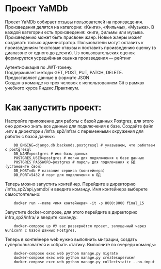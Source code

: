 # Проект YaMDb
 Проект YaMDb собирает отзывы пользователей на произведения. Произведения делятся на категории: «Книги», «Фильмы», «Музыка». 
 В каждой категории есть произведения: книги, фильмы или музыка. 
 Произведению может быть присвоен жанр. Новые жанры может создавать только администратор.
 Пользователи могут оставить к произведениям текстовые отзывы и поставить произведению оценку (в диапазоне от одного до десяти).
 Uз пользовательских оценок формируется усреднённая оценка произведения — рейтинг
 
 Аутентификация по JWT-токену.  
 Поддерживает методы GET, POST, PUT, PATCH, DELETE.  
 Предоставляет данные в формате JSON  
 Создан в команде из трех человек с использованием Git в рамках учебного курса Яндекс.Практикум.

# Как запустить проект:
Настройте приложение для работы с базой данных Postgres, для этого оно должно знать все данные для подключения к базе.
Создайте файл .env в директории /infra_sp2/infra/ с переменными окружения для работы с базой данных:
```
    DB_ENGINE=django.db.backends.postgresql # указываем, что работаем с postgresql
    DB_NAME=postgres # имя базы данных
    POSTGRES_USER=postgres # логин для подключения к базе данных
    POSTGRES_PASSWORD=postgres # пароль для подключения к БД (установите свой)
    DB_HOST=db # название сервиса (контейнера)
    DB_PORT=5432 # порт для подключения к БД
```
Теперь можно запустить контейнер. Перейдите в директорию /infra_sp2/api_yamdb/ и введите команду. Имя контейнера выберете самостоятельно:
```
    docker run --name <имя контейнера> -it -p 8000:8000 final_15
```
Запустите docker-compose, для этого перейдите в директорию infra_sp2/infra/ и введите команду:
```
    docker-compose up #У вас развернётся проект, запущенный через Gunicorn с базой данных Postgres.
```
Теперь в контейнере web нужно выполнить миграции, создать суперпользователя и собрать статику. Выполните по очереди команды:
```
    docker-compose exec web python manage.py migrate
    docker-compose exec web python manage.py createsuperuser
    docker-compose exec web python manage.py collectstatic --no-input
``` 

